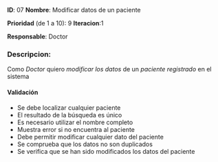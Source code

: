 **ID**: 07 
**Nombre**: Modificar datos de un paciente

**Prioridad** (de 1 a 10): 9 
**Iteracion**:1

**Responsable**: Doctor

### Descripcion:

Como *Doctor* quiero *modificar los datos* de un *paciente registrado* en el sistema

#### Validación 

* Se debe localizar cualquier paciente
* El resultado de la búsqueda es único
* Es necesario utilizar el nombre completo
* Muestra error si no encuentra al paciente
* Debe permitir modificar cualquier dato del paciente
* Se comprueba que los datos no son duplicados
* Se verifica que se han sido modificados los datos del paciente